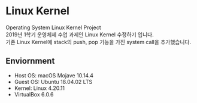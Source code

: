 # Linux Kernel
Operating System Linux Kernel Project  
2019년 1학기 운영체제 수업 과제인 Linux Kernel 수정하기 입니다.  
기존 Linux Kernel에 stack의 push, pop 기능을 가진 system call을 추가했습니다.
## Enviornment
* Host OS: macOS Mojave 10.14.4
* Guest OS: Ubuntu 18.04.02 LTS
* Kernel: Linux 4.20.11
* VirtualBox 6.0.6
